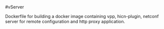 #vServer

Dockerfile for building a docker image containing vpp, hicn-plugin, netconf server for remote configuration and http proxy application.
